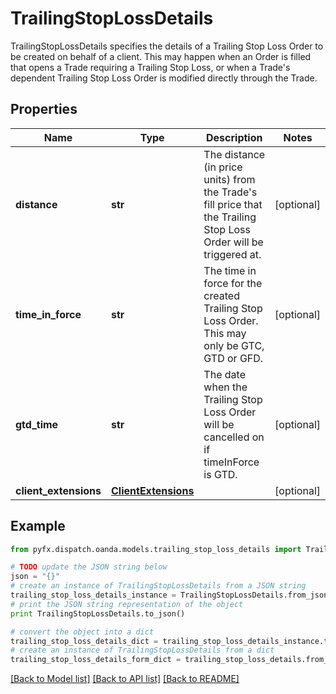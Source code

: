 # TrailingStopLossDetails

TrailingStopLossDetails specifies the details of a Trailing Stop Loss Order to be created on behalf of a client. This may happen when an Order is filled that opens a Trade requiring a Trailing Stop Loss, or when a Trade's dependent Trailing Stop Loss Order is modified directly through the Trade.

## Properties
Name | Type | Description | Notes
------------ | ------------- | ------------- | -------------
**distance** | **str** | The distance (in price units) from the Trade&#39;s fill price that the Trailing Stop Loss Order will be triggered at. | [optional] 
**time_in_force** | **str** | The time in force for the created Trailing Stop Loss Order. This may only be GTC, GTD or GFD. | [optional] 
**gtd_time** | **str** | The date when the Trailing Stop Loss Order will be cancelled on if timeInForce is GTD. | [optional] 
**client_extensions** | [**ClientExtensions**](ClientExtensions.md) |  | [optional] 

## Example

```python
from pyfx.dispatch.oanda.models.trailing_stop_loss_details import TrailingStopLossDetails

# TODO update the JSON string below
json = "{}"
# create an instance of TrailingStopLossDetails from a JSON string
trailing_stop_loss_details_instance = TrailingStopLossDetails.from_json(json)
# print the JSON string representation of the object
print TrailingStopLossDetails.to_json()

# convert the object into a dict
trailing_stop_loss_details_dict = trailing_stop_loss_details_instance.to_dict()
# create an instance of TrailingStopLossDetails from a dict
trailing_stop_loss_details_form_dict = trailing_stop_loss_details.from_dict(trailing_stop_loss_details_dict)
```
[[Back to Model list]](../README.md#documentation-for-models) [[Back to API list]](../README.md#documentation-for-api-endpoints) [[Back to README]](../README.md)


